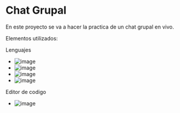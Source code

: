 # Chat Grupal

En este proyecto se va a hacer la practica de un chat grupal en vivo.

Elementos utilizados:

Lenguajes
- ![image](https://img.shields.io/badge/firebase-ffca28?style=for-the-badge&logo=firebase&logoColor=black)
- ![image](https://img.shields.io/badge/React-20232A?style=for-the-badge&logo=react&logoColor=61DAFB)
- ![image](https://img.shields.io/badge/Vite-B73BFE?style=for-the-badge&logo=vite&logoColor=FFD62E)
- ![image](https://img.shields.io/badge/JavaScript-323330?style=for-the-badge&logo=javascript&logoColor=F7DF1E)

Editor de codigo
- ![image](https://img.shields.io/badge/Visual_Studio_Code-0078D4?style=for-the-badge&logo=visual%20studio%20code&logoColor=white
)

